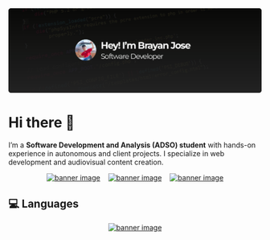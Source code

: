 <img src="./images/image.png" alt="banner image">

# Hi there 👋
I’m a **Software Development and Analysis (ADSO) student** with hands-on experience in autonomous and client projects. I specialize in web development and audiovisual content creation.

<div align="center">

  <p>
    <a href="#"><img hspace="6 src="./images/javascript.png" alt="banner image"></a>
    <a href="#"><img hspace="6 src="./images/javascript.png" alt="banner image"></a>
    <a href="#"><img hspace="6 src="./images/javascript.png" alt="banner image"></a>
  </p>
</div>

## 💻 Languages

<p align="center">
  <a href="#"><img hspace="6 src="./images/javascript.png" alt="banner image"></a>
</p>


<!-- ### More about me:

- 📽 **Programming Streams**: I occasionally stream programming sessions on [Twitch](https://twitch.tv/brayanjse).
- 🚴‍♀️ **MTB Enthusiast**: I enjoy Mountain Biking as a personal hobby.
- 📷 **Photography and Design**: Passionate about capturing moments and visual design.

### Skills

- **Web Development**: Experienced in HTML, CSS, JavaScript, and related technologies.
- **Audiovisual Design**: Skilled in creating high-quality visual content. -->




<!--
## Continuous Learning

Currently improving my **English** skills to enhance my professional growth.

Thanks for checking out my profile! Feel free to reach out if you'd like to connect or collaborate. -->




<!--
**BrayanJse/BrayanJse** is a ✨ _special_ ✨ repository because its `README.md` (this file) appears on your GitHub profile.

Here are some ideas to get you started:

- 🔭 I’m currently working on ...
- 🌱 I’m currently learning ...
- 👯 I’m looking to collaborate on ...
- 🤔 I’m looking for help with ...
- 💬 Ask me about ...
- 📫 How to reach me: ...
- 😄 Pronouns: ...
- ⚡ Fun fact: ...
-->
